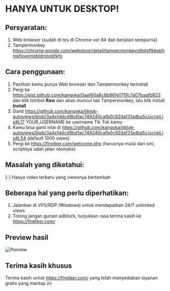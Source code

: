 # HANYA UNTUK DESKTOP!

## Persyaratan:
1. Web browser (sudah di tes di Chrome ver 84 dan berjalan sempurna)
2. Tampermonkey https://chrome.google.com/webstore/detail/tampermonkey/dhdgffkkebhmkfjojejmpbldmpobfkfo

## Cara penggunaan:
1. Pastikan kamu punya Web browser dan Tampermonkey terinstall
2. Pergi ke https://gist.github.com/kangoka/0aaf60a8c6b86fe1719c7a07baafb823 dan klik tombol **Raw** dan akan muncul tab Tampermonkey, lalu klik install **Install**
3. Ganti https://github.com/kangoka/tiktok-autoviews/blob/3a4e1ddcd9bd1ac749240cafb0c92daf31adba5c/script.js#L17 YOUR_USERNAME ke username Tik Tok kamu
4. Kamu bisa ganti nilai di https://github.com/kangoka/tiktok-autoviews/blob/3a4e1ddcd9bd1ac749240cafb0c92daf31adba5c/script.js#L54 (default 1000 views)
5. Pergi ke https://fireliker.com/welcome.php (harusnya mulai dari sini, scriptnya udah jalan otomatis)

## Masalah yang diketahui:
[-] Hanya video terbaru yang viewsnya bertambah

## Beberapa hal yang perlu diperhatikan:
1. Jalankan di VPS/RDP (Windows) untuk mendapatkan 24/7 unlimited views
2. Tolong jangan gunain adblock, tunjukkan rasa terima kasih ke https://fireliker.com/

## Preview hasil
![Preview](https://i.imgur.com/CkkA1gA.png)

## Terima kasih khusus
Terima kasih untuk https://fireliker.com/ yang telah menyediakan layanan gratis yang mantap ini

